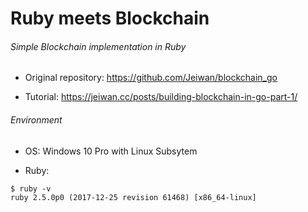 # Ruby meets Blockchain

###### Simple Blockchain implementation in Ruby

* Original repository: https://github.com/Jeiwan/blockchain_go

* Tutorial: https://jeiwan.cc/posts/building-blockchain-in-go-part-1/

###### Environment

* OS: Windows 10 Pro with Linux Subsytem

* Ruby:

```shell
$ ruby -v
ruby 2.5.0p0 (2017-12-25 revision 61468) [x86_64-linux]
```
